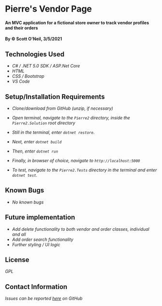 # Pierre's Vendor Page

#### An MVC application for a fictional store owner to track vendor profiles and their orders 

#### By &copy; Scott O'Neil, 3/5/2021

## Technologies Used

* _C# / .NET 5.0 SDK / ASP.Net Core_
* _HTML_
* _CSS / Bootstrap_
* _VS Code_

## Setup/Installation Requirements

* _Clone/download from GitHub (unzip, if necessary)_
* _Open terminal, navigate to the `Pierre2` directory, inside the `Pierre2.Solution` root directory_
* _Still in the terminal, enter `dotnet restore`._
* _Next, enter `dotnet build`_
* _Then, enter `dotnet run`_
* _Finally, in browser of choice, navigate to `http://localhost:5000`_

* _To test, navigate to the `Pierre2.Tests` directory in the terminal and enter `dotnet test`._


## Known Bugs

* _No known bugs_

## Future implementation
* _Add delete functionality to both vendor and order classes, individual and all_
* _Add order search functionality_
* _Further styling / UI logic_

## License
_GPL_
## Contact Information

_Issues can be reported [here](https://github.com/spnoneil/Pierre2.Solution/issues/new) on GitHub_
